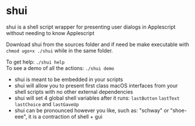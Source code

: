 # shui
shui is a shell script wrapper for presenting user dialogs in Applescript without needing to know Applescript

Download shui from the sources folder and if need be make executable with `chmod ugo+x ./shui` while in the same folder.

To get help: `./shui help`  
To see a demo of all the actions: `./shui demo`

* shui is meant to be embedded in your scripts
* shui will allow you to present first class macOS interfaces from your shell scripts with no other external dependencies
* shui will set 4 global shell variables after it runs: `lastButton` `lastText` `lastChoice` and `lastGaveUp`
* shui can be pronounced however you like, such as: "schway" or "shoe-eee", it is a contraction of shell + gui
